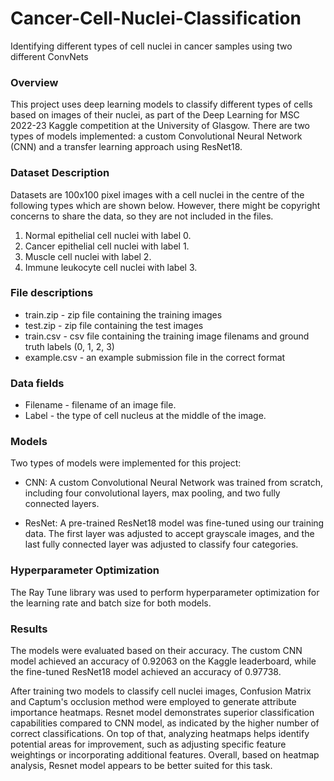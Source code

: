 # Cancer-Cell-Nuclei-Classification
Identifying different types of cell nuclei in cancer samples using two different ConvNets

### Overview
This project uses deep learning models to classify different types of cells based on images of their nuclei, as part of the Deep Learning for MSC 2022-23 Kaggle competition at the University of Glasgow.
There are two types of models implemented: a custom Convolutional Neural Network (CNN) and a transfer learning approach using ResNet18.

### Dataset Description
Datasets are 100x100 pixel images with a cell nuclei in the centre of the following types which are shown below. 
However, there might be copyright concerns to share the data, so they are not included in the files.  

1. Normal epithelial cell nuclei with label 0.
2. Cancer epithelial cell nuclei with label 1.
3. Muscle cell nuclei with label 2.
4. Immune leukocyte cell nuclei with label 3.

### File descriptions
- train.zip - zip file containing the training images
- test.zip - zip file containing the test images
- train.csv - csv file containing the training image filenams and ground truth labels (0, 1, 2, 3)
- example.csv - an example submission file in the correct format

### Data fields
- Filename - filename of an image file.
- Label - the type of cell nucleus at the middle of the image.

### Models
Two types of models were implemented for this project:  

- CNN: A custom Convolutional Neural Network was trained from scratch, including four convolutional layers, max pooling, and two fully connected layers.

- ResNet: A pre-trained ResNet18 model was fine-tuned using our training data. The first layer was adjusted to accept grayscale images, and the last fully connected layer was adjusted to classify four categories.

### Hyperparameter Optimization
The Ray Tune library was used to perform hyperparameter optimization for the learning rate and batch size for both models.

### Results
The models were evaluated based on their accuracy. The custom CNN model achieved an accuracy of 0.92063 on the Kaggle leaderboard, while the fine-tuned ResNet18 model achieved an accuracy of 0.97738.  

After training two models to classify cell nuclei images, Confusion Matrix and Captum's occlusion method were employed to generate attribute importance heatmaps. Resnet model demonstrates superior classification capabilities compared to CNN model, as indicated by the higher number of correct classifications.
On top of that, analyzing heatmaps helps identify potential areas for improvement, such as adjusting specific feature weightings or incorporating additional features. Overall, based on heatmap analysis, Resnet model appears to be better suited for this task.
